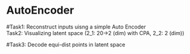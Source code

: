 # AutoEncoder

#Task1: Reconstruct inputs uisng a simple Auto Encoder  
Task2: Visualizing latent space (2_1: 20->2 (dim) with CPA, 2_2: 2 (dim)) 

#Task3: Decode equi-dist points in latent space
